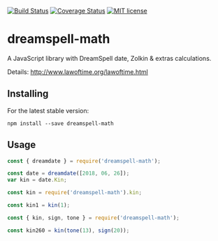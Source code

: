 [![Build Status](https://travis-ci.org/oshimish/dreamspell-math.svg?branch=master)](https://travis-ci.org/oshimish/dreamspell-math)
[![Coverage Status](https://coveralls.io/repos/github/oshimish/dreamspell-math/badge.svg?branch=master)](https://coveralls.io/github/oshimish/dreamspell-math?branch=master)
[![MIT license](http://img.shields.io/badge/license-MIT-brightgreen.svg)](http://opensource.org/licenses/MIT)

# dreamspell-math

A JavaScript library with DreamSpell date, Zolkin & extras calculations. 

Details: http://www.lawoftime.org/lawoftime.html

## Installing
For the latest stable version:

```
npm install --save dreamspell-math
```

## Usage

```js
const { dreamdate } = require('dreamspell-math');

const date = dreamdate([2018, 06, 26]);
var kin = date.Kin;
```

```js
const kin = require('dreamspell-math').kin;

const kin1 = kin(1);
```

```js
const { kin, sign, tone } = require('dreamspell-math');

const kin260 = kin(tone(13), sign(20));
```
